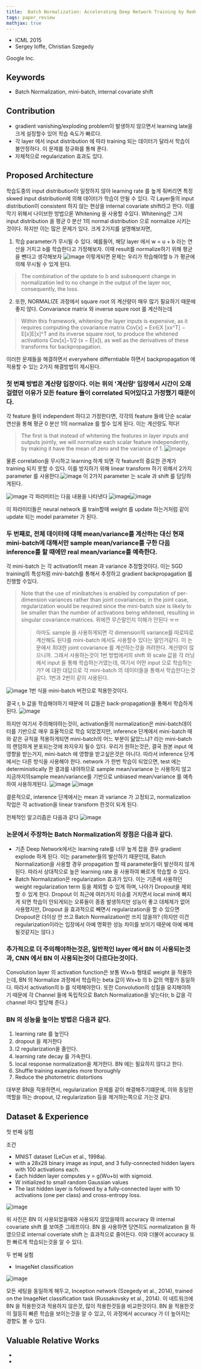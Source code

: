 ```yaml
---
title:  Batch Normalization: Accelerating Deep Network Training by Reducing Internal Covariate Shift
tags: paper_review
mathjax: true
---
```


- ICML 2015
- Sergey Ioffe, Christian Szegedy

Google Inc.

## Keywords
-  Batch Normalization, mini-batch, internal covariate shift

## Contribution 
- gradient vanishing/exploding problem이 발생하지 않으면서 learning late을 크게 설정할수 있어 학습 속도가 빠르다.
- 각 layer 에서 input distribution 에 따라 training 되는 데이터가 달라서 학습이 불안정하다. 이 문제를 정규화를 통해 푼다.
- 자체적으로 regularization 효과도 있다.

## Proposed Architecture
 학습도중의 input distribution이 일정하지 않아 learning rate 를 높게 줘버리면 특정 skwed input distribution에 의해 데이터가 학습이 안될 수 있다.
각 Layer들의 input distribution이 consistent 하지 않는 현상을 internal covariate shift라고 한다.
이를 막기 위해서 나이브한 방법으론 Whitening 을 사용할 수있다.
Whitening은 그저 input distribution 을 평균 0 분산 1의 normal distribution 으로 normalize 시키는것이다.
하지만 이는 많은 문제가 있다.
크게 2가지를 설명해보자면,
1. 학습 parameter가 무시될 수 있다. 예를들어, 해당 layer 에서 w = u + b 라는 연산을 거치고 b를 학습한다고 가정해보자.
  이때 result를 normalize하기 위해 평균을 뺀다고 생각해보자
  ![image](https://user-images.githubusercontent.com/26921984/52725336-5d93be00-2ff4-11e9-972b-c18c7eed2ce6.png)
  이렇게되면 문제는 우리가 학습해야할 b 가 평균에의해 무시될 수 있게 된다.
> The combination of the update to b and subsequent change in normalization led to no change in the output of the layer nor, consequently, the loss.
2. 또한, NORMALIZE 과정에서 square root 의 계산량이 매우 많기 필요하기 때문에 좋지 않다.
  Convariance matrix 와 inverse squre root 를 계산하는데 
> Within this framework, whitening the layer inputs is expensive, as it requires computing the covariance matrix Cov[x] = Ex∈X [xx^T] − E[x]E[x]^T and its inverse square root, to produce the whitened activations Cov[x]−1/2 (x − E[x]), as well as the derivatives of these transforms for backpropagation.

이러한 문제들을 해결하면서 everywhere differntiable 하면서 backpropagation 에 적용할 수 있는 2가지 해결방법이 제시된다.

### 첫 번째 방법은 계산량 입장이다. 이는 위의 '계산량' 입장에서 시간이 오래 걸렸던 이유가 모든 feature 들이 correlated 되어있다고 가정했기 때문이다.
각 feature 들이 independent 하다고 가정한다면, 각각의 feature 들에 단순 scalar 연산을 통해 평균 0 분산 1의 normalize 를 할수 있게 된다. 이는 계산량도 적다!
>The first is that instead of whitening the features in layer inputs and outputs jointly, we will normalize each scalar feature independently, by making it have the mean of zero and the variance of 1. 
>![image](https://user-images.githubusercontent.com/26921984/52726239-28886b00-2ff6-11e9-90c1-469c0b9085c6.png)

물론 correlation을 무시하고 learning 하계 되면 각 feature의 중요한 관계가 training 되지 못할 수 있다.
이를 방지하기 위해 linear transform 하기 위해서 2가지 parameter 를 사용한다.![image](https://user-images.githubusercontent.com/26921984/52726547-bc5a3700-2ff6-11e9-8468-eb34ec5cbd9b.png) 이 2가지 parameter 는 scale 과 shift 를 담당하게된다.

![image](https://user-images.githubusercontent.com/26921984/52726552-bfedbe00-2ff6-11e9-8a55-454fa0287668.png)
각 파라미터는 다음 내용을 나타낸다 ![image](https://user-images.githubusercontent.com/26921984/52726597-d7c54200-2ff6-11e9-945f-089d9b12e499.png)![image](https://user-images.githubusercontent.com/26921984/52726603-da279c00-2ff6-11e9-84a5-29e7e8e97886.png) 

이 파라미터들은 neural network 를 train할때 weight 를 update 하는거처럼 같이 update 되는 model parameter 가 된다.


### 두 번째로, 전체 데이터에 대해 mean/variance를 계산하는 대신 현재 mini-batch에 대해서만 sample mean/variance를 구한 다음 inference를 할 때에만 real mean/variance를 예측한다.

각 mini-batch 는 각 activation의 mean 과 variance 추정할것이다. 이는 SGD training의 특성처럼 mini-batch를 통해서 추정하고 gradient backpropagation 를 진행할 수있다.
>Note that the use of minibatches is enabled by computation of per-dimension variances rather than joint covariances; in the joint case, regularization would be required since the mini-batch size is
>likely to be smaller than the number of activations being whitened, resulting in singular covariance matrices.
>위에껀 무슨말인지 이해가 안된다 ㅠㅠ 
>
>> 아마도 sample 을 사용하게되면 각 dimension의 variance를 따로따로 계산해도 된다를 mini-batch 에서도 사용할수 있다는 말인거같다. 이 논문에서 최대한 joint covariance 를 계산하는것을 꺼려한다. 계산량이 많으니까. 그래서 사용하는것이 1번 방법에서의 shift 와 scale 값을 각 러닝에서 input 을 통해 학습하는거였는데, 여기서 어떤 input 으로 학습하는가? 에 대한 대답으로 각 mini-batch 의 데이터들을 통해서 학습한다는것 같다. 1번과 2번이 같이 사용된다.

![image](https://user-images.githubusercontent.com/26921984/52727759-42777d00-2ff9-11e9-95ae-cb68cb7b9142.png)
1번 식을 mini-batch 버전으로 적용한것이다.

결국 r, b 값을 학습해야하기 때문에 이 값들은 back-propagation을 통해서 학습하게 된다.
![image](https://user-images.githubusercontent.com/26921984/52796944-1c64e200-30b8-11e9-9470-07cbddb470d1.png)

하지만 여기서 주의해야하는것이, activation들의 normalization은 mini-batch데이터를 기반으로 매우 효율적으로 학습 되었겠지만, inference 단계에서 mini-batch 때와 같은 규칙을 적용하게되면 mini-batch의 어느 부분이 닮았느냐? 라는 mini-batch의 랜덤하게 분포되는것에 좌지우지 될수 있다. 우리가 원하는것은, 결국 원본 input 에 영향을 받는거지, mini-batch 에 영향을 받고싶은것은 아니다.
따라서 inference 단계에서는 다른 방식을 사용해야 한다.
network 가 한번 학습이 되었으면, test 에는 deterministically 한 결과를 내야하므로 sample mean/variance 는 사용하지 않고 지금까지의sample mean/variance를 기반으로 unbiased mean/variance 를 예측하여 사용하게된다.
![image](https://user-images.githubusercontent.com/26921984/52800325-dfe8b480-30be-11e9-924f-445fbd582cb3.png) ![image](https://user-images.githubusercontent.com/26921984/52800232-a9ab3500-30be-11e9-86ba-95e4af8aa918.png)

결론적으로, interence 단계에서는 mean 과 variance 가 고정되고, normalization 작업은 각 activation을  linear transform 한것이 되게 된다.

전체적인 알고리즘은 다음과 같다
![image](https://user-images.githubusercontent.com/26921984/52727820-6470ff80-2ff9-11e9-9ff9-1f1d17702a52.png)

###  논문에서 주장하는 Batch Normalization의 장점은 다음과 같다.

- 기존 Deep Network에서는 learning rate를 너무 높게 잡을 경우 gradient explode 하게 된다.  이는 parameter들의 발산하기 때문인데, Batch Normalization을 사용할 경우 propagation 할 때 parameter들이 발산하지 않게 된다. 따라서 상대적으로 높은 learning rate 을 사용하여 빠르게 학습할 수 있다.
- Batch Normalization은 regularization 효과가 있다. 이는 기존에 사용하던 weight regularization term 등을 제외할 수 있게 하며, 나아가 Dropout을 제외할 수 있게 한다. Dropout 이 최근에 여러가지 이슈를 거치면서 local min에 빠지게 되면 학습이 안되게되는 오류들이 종종 발생하지만 성능이 좋고 대체제가 없어 사용했지만, Dropout 을 효과적으로 빼면서 regularization을 할 수 있으면 Dropout은 더이상 안 쓰고 Batch Normalization만 쓰지 않을까? (하지만 이건 regularization이라는 입장에서 아예 명확한 성능 차이를 보이기 때문에 아예 배제될것같지는 않다.)

###  추가적으로 더 주의해야하는것은, 일반적인 layer 에서 BN 이 사용되는것과, CNN 에서 BN 이 사용되는것이 다르다는것이다.
Convolution layer 의 activation function은 보통 Wx+b 형태로 weight 을 적용하는데, BN 의 Normalize 과정에서 학습하는 beta 값이 Wx+b 의 b 값의 역활가 동일하다. 따라서 activation의 b 를 삭제해야한다.
또한 Convolution의 성질을 유지해야하기 때문에 각 Channel 들에 독립적으로 Batch Normalization을 넣는다(r, b 값을 각 channel 마다 할당해 준다.) 

### BN 의 성능을 높이는 방법은 다음과 같다.
1. learning rate 를 높인다
2. dropout 을 제거한다
3. l2 regularization을 줄인다.
4. learning rate decay 를 가속한다.
5. local response normalization을 제거한다. BN 에는 필요하지 않다고 한다.
6. Shuffle training examples more thoroughly
7. Reduce the photometric distortions

대부분 BN을 적용하면서, regularization 문제를 같이 해결해주기떄문에, 이와 동일한 역할을 하는 dropout, l2 regularization 등을 제거하는쪽으로 가는것 같다.


## Dataset & Experience

첫 번째 실험 

조건
- MNIST dataset (LeCun et al., 1998a).
- with a 28x28 binary image as input, and 3 fully-connected hidden layers with 100 activations each.
- Each hidden layer computes y = g(Wu+b) with sigmoid.
- W initialized to small random Gaussian values
- The last hidden layer is followed by a fully-connected layer with 10 activations (one per class) and cross-entropy loss.

![image](https://user-images.githubusercontent.com/26921984/52801671-c09f5680-30c1-11e9-8706-aa4ecbf9c4ec.png)

위 사진은 BN 이 사용되었을때와 사용되지 않았을때의 accuracy 와 internal covariate shift 를 보여준 그래프이다.
BN 을 사용하면 당연히도 normalization 을 하였으므로 internal coveriate shift 는 효과적으로 줄어든다.
이와 더불어 accuracy 또한 빠르게 학습되는것을 알 수 있다.


두 번째 실험

- ImageNet classification

![image](https://user-images.githubusercontent.com/26921984/52802132-a619ad00-30c2-11e9-93dc-25cc34412eba.png)

모든 세팅을 동일하게 해두고, Inception network (Szegedy et al., 2014), trained on the ImageNet classification task (Russakovsky et al., 2014). 이 네트워크에 BN 을 적용한것과 적용하지 않은것, 많이 적용한것등을 비교한것이다.
BN 을 적용한것이 월등히 빠른 학습을 보이는것을 알 수 있고, 이 과정에서 accuracy 가 더 높아지는 경향도 볼 수 있다.


## Valuable Relative Works
- 
- 